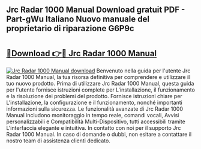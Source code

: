 ## Jrc Radar 1000 Manual Download gratuit PDF - Part-gWu Italiano Nuovo manuale del proprietario di riparazione G6P9c

# <h2><a href="http://dfesc8p.blite.top/?on=Jrc+Radar+1000+Manual">🔗Download 👉🔴 Jrc Radar 1000 Manual</a></h2>

[![Jrc Radar 1000 Manual download](https://i.imgur.com/lujVjoI.png)](http://dfesc8p.blite.top/?on=Jrc+Radar+1000+Manual)
Benvenuto nella guida per l'utente Jrc Radar 1000 Manual, la tua risorsa definitiva per comprendere e utilizzare il tuo nuovo prodotto. Prima di utilizzare Jrc Radar 1000 Manual, questa guida per l'utente fornisce istruzioni complete per L'installazione, il funzionamento e la risoluzione dei problemi del prodotto. Fornisce istruzioni chiare per L'installazione, la configurazione e il funzionamento, nonché importanti informazioni sulla sicurezza. Le funzionalità avanzate di Jrc Radar 1000 Manual includono monitoraggio in tempo reale, comandi vocali, Avvisi personalizzabili e Compatibilità Multi-Dispositivo, tutti accessibili tramite L'interfaccia elegante e intuitiva. In contatto con noi per il supporto Jrc Radar 1000 Manual. In caso di domande o dubbi, non esitare a contattare il nostro team di assistenza clienti dedicato.
